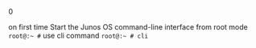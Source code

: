 0

on first time Start the Junos OS command-line interface from root mode `root@:~ #` use cli command 
`root@:~ # cli`
